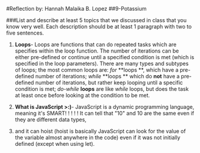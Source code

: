 #Reflection by: Hannah Malaika B. Lopez
##9-Potassium

###List and describe at least 5 topics that we discussed in class that you know very well. Each description should be at least 1 paragraph with two to five sentences.
1. **Loops**- Loops are functions that can do repeated tasks which are specifies within the loop function. 
The number of iterations can be either pre-defined or continue until a specified condition is met (which is specified in the loop parameters). 
There are many types and subtypes of loops; the most common loops are: *for* **loops **, which have a pre-defined number of iterations; *while* **loops ** which do **not** have a pre-defined number of iterations, but rather keep looping until a specific condition is met; *do-while* **loops** are like *while* loops, but does the task at least once before looking at the condition to be met.

2. **What is JavaScript >:)**- JavaScript is a dynamic programming language, meaning it's SMART! ! ! ! ! It can tell that "10" and 10 are the same even if they are different data types,
3. and it can hoist (hoist is basically JavaScript can look for the value of the variable almost anywhere in the code) even if it was not initially defined (except when using let). 
